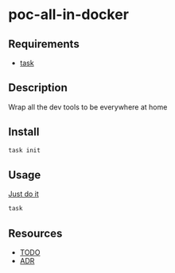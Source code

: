 # poc-all-in-docker

## Requirements

* [task](https://taskfile.dev/installation/)

## Description

Wrap all the dev tools to be everywhere at home

## Install

```bash
task init
```

## Usage

[Just do it](https://static.ffx.io/images/$zoom_1%2C$multiply_0.7732%2C$ratio_1.777778%2C$width_485%2C$x_53%2C$y_54/t_crop_custom/q_86%2Cf_auto/f54a63f81d65d0b5b4db5f2235bbe665f5310227)
```bash
task
```

## Resources

* [TODO](./docs/TODO.md)
* [ADR](./docs/adr/yyyymmdd-template.md)
